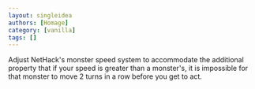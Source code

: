 ```yaml
---
layout: singleidea
authors: [Homage]
category: [vanilla]
tags: []
---
```

Adjust NetHack's monster speed system to accommodate the additional property that if your speed is greater than a monster's, it is impossible for that monster to move 2 turns in a row before you get to act.
